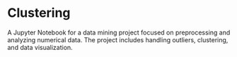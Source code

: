 # Clustering
A Jupyter Notebook for a data mining project focused on preprocessing and analyzing numerical data. The project includes handling outliers, clustering, and data visualization.
